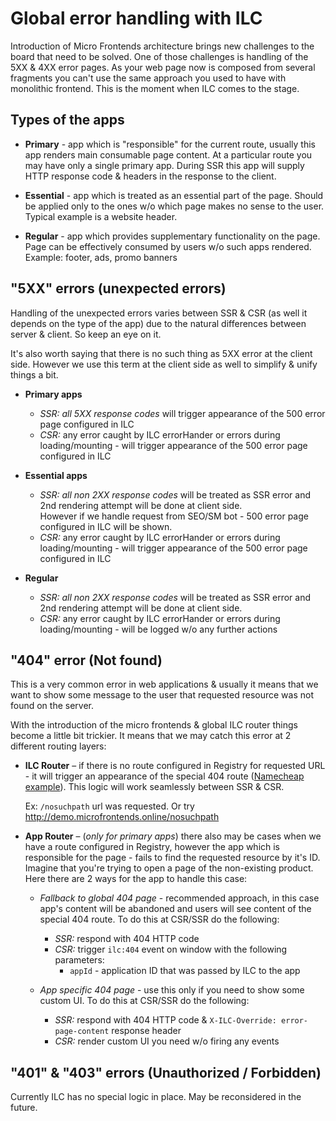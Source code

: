 # Global error handling with ILC

Introduction of Micro Frontends architecture brings new challenges to the board that need to be solved. One of those challenges is handling of the 5XX & 4XX error pages. As your web page now is composed from several fragments you can't use the same approach you used to have with monolithic frontend. This is the moment when ILC comes to the stage.

Types of the apps
-----------------

- **Primary** - app which is "responsible" for the current route, usually this app renders main consumable page content. At a particular route you may have only a single primary app. During SSR this app will supply HTTP response code & headers in the response to the client.

- **Essential** - app which is treated as an essential part of the page. Should be applied only to the ones w/o which page makes no sense to the user. Typical example is a website header.

- **Regular** - app which provides supplementary functionality on the page. Page can be effectively consumed by users w/o such apps rendered. Example: footer, ads, promo banners

"5XX" errors (unexpected errors)
--------------------------------

Handling of the unexpected errors varies between SSR & CSR (as well it depends on the type of the app) due to the natural differences between server & client. So keep an eye on it.

It's also worth saying that there is no such thing as 5XX error at the client side. However we use this term at the client side as well to simplify & unify things a bit.

- **Primary apps**
    - _SSR:_ _all 5XX response codes_ will trigger appearance of the 500 error page configured in ILC
    - _CSR:_ any error caught by ILC errorHander or errors during loading/mounting - will trigger appearance of the 500 error page configured in ILC

- **Essential apps**
    - _SSR:_ _all non 2XX response codes_ will be treated as SSR error and 2nd rendering attempt will be done at client side.\
    However if we handle request from SEO/SM bot - 500 error page configured in ILC will be shown.
    - _CSR:_ any error caught by ILC errorHander or errors during loading/mounting - will trigger appearance of the 500 error page configured in ILC

- **Regular**
    - _SSR:_ _all non 2XX response codes_ will be treated as SSR error and 2nd rendering attempt will be done at client side.
    - _CSR:_ any error caught by ILC errorHander or errors during loading/mounting - will be logged w/o any further actions


"404" error (Not found)
-----------------------

This is a very common error in web applications & usually it means that we want to show some message to the user that requested resource was not found on the server.

With the introduction of the micro frontends & global ILC router things become a little bit trickier. It means that we may catch this error at 2 different routing layers:

- **ILC Router** – if there is no route configured in Registry for requested URL - it will trigger an appearance of the special 404 route ([Namecheap example](https://www.namecheap.com/status/404.aspx)). This logic will work seamlessly between SSR & CSR.
    
    Ex: `/nosuchpath` url was requested. Or try <http://demo.microfrontends.online/nosuchpath>

- **App Router** – (_only for primary apps_) there also may be cases when we have a route configured in Registry, however the app which is responsible for the page - fails to find the requested resource by it's ID. Imagine that you're trying to open a page of the non-existing product. Here there are 2 ways for the app to handle this case:
    - _Fallback to global 404 page_ - recommended approach, in this case app's content will be abandoned and users will see content of the special 404 route. To do this at CSR/SSR do the following:
        - _SSR:_ respond with 404 HTTP code
        - _CSR:_ trigger `ilc:404` event on window with the following parameters:
            - `appId` - application ID that was passed by ILC to the app

    - _App specific 404 page_ - use this only if you need to show some custom UI. To do this at CSR/SSR do the following:
        - _SSR:_ respond with 404 HTTP code & `X-ILC-Override: error-page-content` response header
        - _CSR:_ render custom UI you need w/o firing any events



"401" & "403" errors (Unauthorized / Forbidden)
-----------------------

Сurrently ILC has no special logic in place. May be reconsidered in the future.